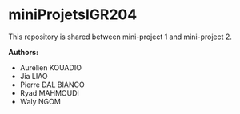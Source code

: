 # miniProjetsIGR204
This repository is shared between mini-project 1 and mini-project 2. 

**Authors:**
* Aurélien KOUADIO
* Jia LIAO
* Pierre DAL BIANCO
* Ryad MAHMOUDI
* Waly NGOM

